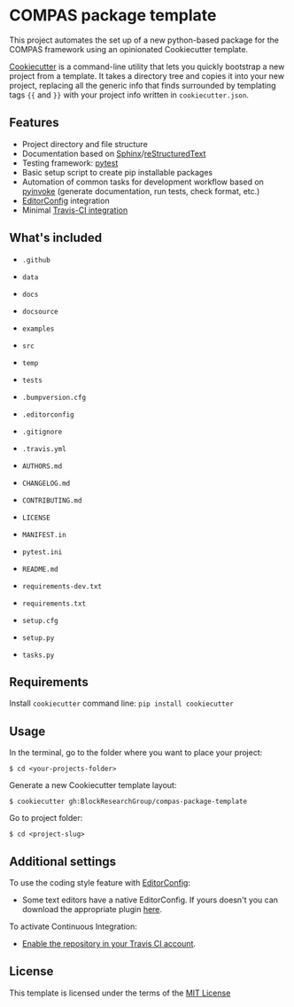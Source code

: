 # COMPAS package template

This project automates the set up of a new python-based package for the COMPAS framework using an opinionated Cookiecutter template.

[Cookiecutter](https://cookiecutter.readthedocs.io/en/latest/readme.html#)
is a command-line utility that lets you quickly bootstrap a new project from a template.
It takes a directory tree and copies it into your new project,
replacing all the generic info that finds surrounded by templating tags `{{` and `}}` with your project info written in `cookiecutter.json`.

## Features

* Project directory and file structure
* Documentation based on [Sphinx](http://www.sphinx-doc.org/en/master/)/[reStructuredText](http://docutils.sourceforge.net/rst.html)
* Testing framework: [pytest](https://docs.pytest.org/en/latest/)
* Basic setup script to create pip installable packages
* Automation of common tasks for development workflow based on [pyinvoke](http://www.pyinvoke.org/) (generate documentation, run tests, check format, etc.)
* [EditorConfig](https://editorconfig.org/) integration
* Minimal [Travis-CI integration](https://travis-ci.org)

## What's included

* `.github`
* `data`
* `docs`
* `docsource`
* `examples`
* `src`
* `temp`
* `tests`

* `.bumpversion.cfg`
* `.editorconfig`
* `.gitignore`
* `.travis.yml`

* `AUTHORS.md`
* `CHANGELOG.md`
* `CONTRIBUTING.md`
* `LICENSE`
* `MANIFEST.in`
* `pytest.ini`
* `README.md`
* `requirements-dev.txt`
* `requirements.txt`
* `setup.cfg`
* `setup.py`
* `tasks.py`

## Requirements

Install `cookiecutter` command line: `pip install cookiecutter`

## Usage

In the terminal, go to the folder where you want to place your project:

```
$ cd <your-projects-folder>
```

Generate a new Cookiecutter template layout:

```
$ cookiecutter gh:BlockResearchGroup/compas-package-template
```

Go to project folder:

```
$ cd <project-slug>
```

## Additional settings

To use the coding style feature with [EditorConfig](https://editorconfig.org/):

* Some text editors have a native EditorConfig.
  If yours doesn't you can download the appropriate plugin [here](https://editorconfig.org/#download).

To activate Continuous Integration:

* [Enable the repository in your Travis CI account](https://travis-ci.org/profile).

## License

This template is licensed under the terms of the [MIT License](/LICENSE)
